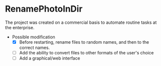 # RenamePhotoInDir

The project was created on a commercial basis to automate routine tasks at the enterprise.

+ Possible modification
    - [X] Before restarting, rename files to random names, and then to the correct names.
    - [ ] Add the ability to convert files to other formats of the user's choice
    - [ ] Add a graphical/web interface
